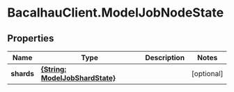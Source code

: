 # BacalhauClient.ModelJobNodeState

## Properties
Name | Type | Description | Notes
------------ | ------------- | ------------- | -------------
**shards** | [**{String: ModelJobShardState}**](ModelJobShardState.md) |  | [optional] 
